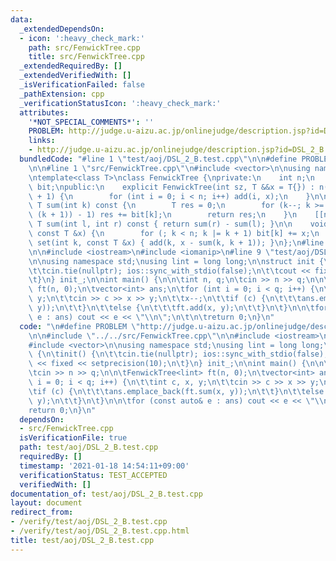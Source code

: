 ```yaml
---
data:
  _extendedDependsOn:
  - icon: ':heavy_check_mark:'
    path: src/FenwickTree.cpp
    title: src/FenwickTree.cpp
  _extendedRequiredBy: []
  _extendedVerifiedWith: []
  _isVerificationFailed: false
  _pathExtension: cpp
  _verificationStatusIcon: ':heavy_check_mark:'
  attributes:
    '*NOT_SPECIAL_COMMENTS*': ''
    PROBLEM: http://judge.u-aizu.ac.jp/onlinejudge/description.jsp?id=DSL_2_B
    links:
    - http://judge.u-aizu.ac.jp/onlinejudge/description.jsp?id=DSL_2_B
  bundledCode: "#line 1 \"test/aoj/DSL_2_B.test.cpp\"\n\n#define PROBLEM \"http://judge.u-aizu.ac.jp/onlinejudge/description.jsp?id=DSL_2_B\"\
    \n\n#line 1 \"src/FenwickTree.cpp\"\n#include <vector>\n\nusing namespace std;\n\
    \ntemplate<class T>\nclass FenwickTree {\nprivate:\n    int n;\n    vector<T>\
    \ bit;\npublic:\n    explicit FenwickTree(int sz, T &&x = T{}) : n(sz), bit(n\
    \ + 1) {\n        for (int i = 0; i < n; i++) add(i, x);\n    }\n\n    [[nodiscard]]\
    \ T sum(int k) const {\n        T res = 0;\n        for (k--; k >= 0; k = (k &\
    \ (k + 1)) - 1) res += bit[k];\n        return res;\n    }\n    [[nodiscard]]\
    \ T sum(int l, int r) const { return sum(r) - sum(l); }\n\n    void add(int k,\
    \ const T &x) {\n        for (; k < n; k |= k + 1) bit[k] += x;\n    }\n    void\
    \ set(int k, const T &x) { add(k, x - sum(k, k + 1)); }\n};\n#line 5 \"test/aoj/DSL_2_B.test.cpp\"\
    \n\n#include <iostream>\n#include <iomanip>\n#line 9 \"test/aoj/DSL_2_B.test.cpp\"\
    \n\nusing namespace std;\nusing lint = long long;\n\nstruct init {\n\tinit() {\n\
    \t\tcin.tie(nullptr); ios::sync_with_stdio(false);\n\t\tcout << fixed << setprecision(10);\n\
    \t}\n} init_;\n\nint main() {\n\n\tint n, q;\n\tcin >> n >> q;\n\n\tFenwickTree<lint>\
    \ ft(n, 0);\n\tvector<int> ans;\n\tfor (int i = 0; i < q; i++) {\n\t\tint c, x,\
    \ y;\n\t\tcin >> c >> x >> y;\n\t\tx--;\n\t\tif (c) {\n\t\t\tans.emplace_back(ft.sum(x,\
    \ y));\n\t\t}\n\t\telse {\n\t\t\tft.add(x, y);\n\t\t}\n\t}\n\n\tfor (const auto&\
    \ e : ans) cout << e << \"\\n\";\n\t\n\treturn 0;\n}\n"
  code: "\n#define PROBLEM \"http://judge.u-aizu.ac.jp/onlinejudge/description.jsp?id=DSL_2_B\"\
    \n\n#include \"../../src/FenwickTree.cpp\"\n\n#include <iostream>\n#include <iomanip>\n\
    #include <vector>\n\nusing namespace std;\nusing lint = long long;\n\nstruct init\
    \ {\n\tinit() {\n\t\tcin.tie(nullptr); ios::sync_with_stdio(false);\n\t\tcout\
    \ << fixed << setprecision(10);\n\t}\n} init_;\n\nint main() {\n\n\tint n, q;\n\
    \tcin >> n >> q;\n\n\tFenwickTree<lint> ft(n, 0);\n\tvector<int> ans;\n\tfor (int\
    \ i = 0; i < q; i++) {\n\t\tint c, x, y;\n\t\tcin >> c >> x >> y;\n\t\tx--;\n\t\
    \tif (c) {\n\t\t\tans.emplace_back(ft.sum(x, y));\n\t\t}\n\t\telse {\n\t\t\tft.add(x,\
    \ y);\n\t\t}\n\t}\n\n\tfor (const auto& e : ans) cout << e << \"\\n\";\n\t\n\t\
    return 0;\n}\n"
  dependsOn:
  - src/FenwickTree.cpp
  isVerificationFile: true
  path: test/aoj/DSL_2_B.test.cpp
  requiredBy: []
  timestamp: '2021-01-18 14:54:11+09:00'
  verificationStatus: TEST_ACCEPTED
  verifiedWith: []
documentation_of: test/aoj/DSL_2_B.test.cpp
layout: document
redirect_from:
- /verify/test/aoj/DSL_2_B.test.cpp
- /verify/test/aoj/DSL_2_B.test.cpp.html
title: test/aoj/DSL_2_B.test.cpp
---
```


